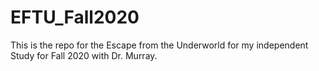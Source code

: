 # EFTU_Fall2020

This is the repo for the Escape from the Underworld for my independent Study for Fall 2020 with Dr. Murray.
